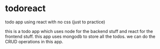 # todoreact
todo app using react with no css (just to practice)

this is a todo app which uses node for the backend stuff and react for the frontend stuff.
this app uses mongodb to store all the todos.
we can do the CRUD operations in this app.
